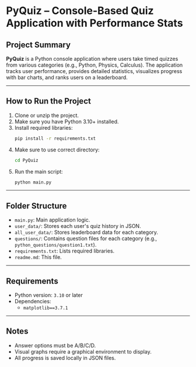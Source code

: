 # PyQuiz – Console-Based Quiz Application with Performance Stats

## Project Summary
**PyQuiz** is a Python console application where users take timed quizzes from various categories (e.g., Python, Physics, Calculus). The application tracks user performance, provides detailed statistics, visualizes progress with bar charts, and ranks users on a leaderboard.

---

## How to Run the Project

1. Clone or unzip the project.
2. Make sure you have Python 3.10+ installed.
3. Install required libraries:
    ```bash
    pip install -r requirements.txt
    ```
5. Make sure to use correct directory:
    ```bash
    cd PyQuiz
    ```
4. Run the main script:
    ```bash
    python main.py
    ```

---

## Folder Structure

- `main.py`: Main application logic.
- `user_data/`: Stores each user's quiz history in JSON.
- `all_user_data/`: Stores leaderboard data for each category.
- `questions/`: Contains question files for each category (e.g., `python_questions/question1.txt`).
- `requirements.txt`: Lists required libraries.
- `readme.md`: This file.

---

## Requirements

- Python version: `3.10` or later
- Dependencies:
  - `matplotlib==3.7.1`

---

## Notes

- Answer options must be A/B/C/D.
- Visual graphs require a graphical environment to display.
- All progress is saved locally in JSON files.
